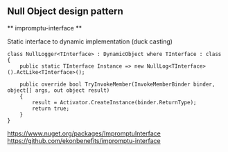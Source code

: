 ## Null Object design pattern

** impromptu-interface **

Static interface to dynamic implementation (duck casting)

    class NullLogger<TInterface> : DynamicObject where TInterface : class
    {
        public static TInterface Instance => new NullLog<TInterface>().ActLike<TInterface>();

        public override bool TryInvokeMember(InvokeMemberBinder binder, object[] args, out object result)
        {
            result = Activator.CreateInstance(binder.ReturnType);
            return true;
        }
    }

https://www.nuget.org/packages/ImpromptuInterface
https://github.com/ekonbenefits/impromptu-interface
